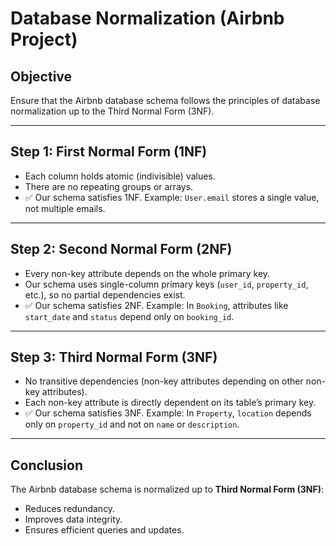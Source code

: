 # Database Normalization (Airbnb Project)

## Objective
Ensure that the Airbnb database schema follows the principles of database normalization up to the Third Normal Form (3NF).

---

## Step 1: First Normal Form (1NF)
- Each column holds atomic (indivisible) values.
- There are no repeating groups or arrays.
- ✅ Our schema satisfies 1NF. Example: `User.email` stores a single value, not multiple emails.

---

## Step 2: Second Normal Form (2NF)
- Every non-key attribute depends on the whole primary key.
- Our schema uses single-column primary keys (`user_id`, `property_id`, etc.), so no partial dependencies exist.
- ✅ Our schema satisfies 2NF. Example: In `Booking`, attributes like `start_date` and `status` depend only on `booking_id`.

---

## Step 3: Third Normal Form (3NF)
- No transitive dependencies (non-key attributes depending on other non-key attributes).
- Each non-key attribute is directly dependent on its table’s primary key.
- ✅ Our schema satisfies 3NF. Example: In `Property`, `location` depends only on `property_id` and not on `name` or `description`.

---

## Conclusion
The Airbnb database schema is normalized up to **Third Normal Form (3NF)**:
- Reduces redundancy.
- Improves data integrity.
- Ensures efficient queries and updates.

